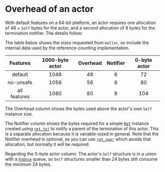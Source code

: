 # Overhead of an actor

With default features on a 64-bit platform, an actor requires one
allocation of 48 + `Self` bytes for the actor, and a second allocation
of 8 bytes for the termination notifier.  The details follow:

The table below shows the sizes requested from `malloc`, so include
the internal data used by the reference-counting implementation.

Features | 1000-byte actor | Overhead | Notifier | 0-byte actor
:---: | :---: | :---: | :---: | :---:
default | 1048 | 48 | 8 | 72
no-unsafe | 1056 | 56 | 8 | 80
all features | 1080 | 80 | 8 | 104

The Overhead column shows the bytes used above the actor's own
`Self` instance size.

The Notifier column shows the bytes required for a simple [`Ret`]
instance created using [`ret_to!`] to notify a parent of the
termination of this actor.  This is a separate allocation because it
is variable-sized in general.  Note that the Notifier overhead is
optional, as you can use [`ret_nop!`] which avoids that allocation,
but normally it will be required.

Regarding the 0-byte actor column: The actor's `Self` structure is in
a union with a [`FnOnce`] queue, so `Self` structures smaller than 24
bytes still consume the minimum 24 bytes.

[`FnOnce`]: https://doc.rust-lang.org/stable/std/ops/trait.FnOnce.html
[`Ret`]: https://docs.rs/stakker/*/stakker/struct.Ret.html
[`ret_nop!`]: https://docs.rs/stakker/*/stakker/macro.ret_nop.html
[`ret_to!`]: https://docs.rs/stakker/*/stakker/macro.ret_to.html
